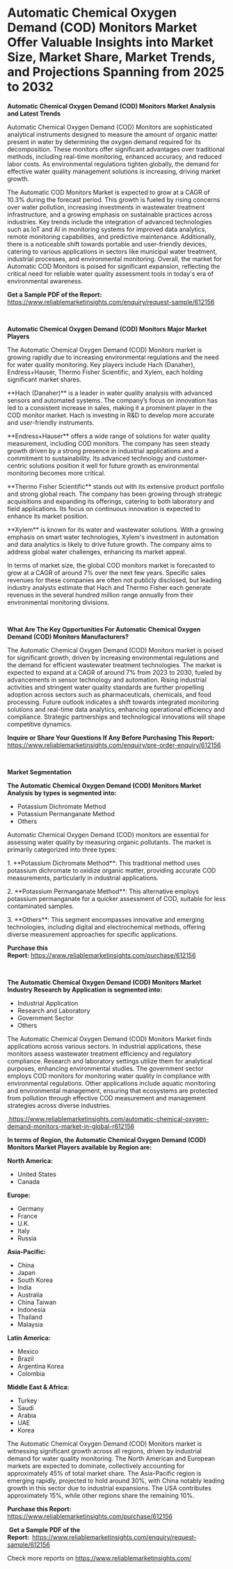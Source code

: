<p><h1>Automatic Chemical Oxygen Demand (COD) Monitors Market Offer Valuable Insights into Market Size, Market Share, Market Trends, and Projections Spanning from 2025 to 2032</h1></p><p><strong>Automatic Chemical Oxygen Demand (COD) Monitors Market Analysis and Latest Trends</strong></p>
<p><p>Automatic Chemical Oxygen Demand (COD) Monitors are sophisticated analytical instruments designed to measure the amount of organic matter present in water by determining the oxygen demand required for its decomposition. These monitors offer significant advantages over traditional methods, including real-time monitoring, enhanced accuracy, and reduced labor costs. As environmental regulations tighten globally, the demand for effective water quality management solutions is increasing, driving market growth.</p><p>The Automatic COD Monitors Market is expected to grow at a CAGR of 10.3% during the forecast period. This growth is fueled by rising concerns over water pollution, increasing investments in wastewater treatment infrastructure, and a growing emphasis on sustainable practices across industries. Key trends include the integration of advanced technologies such as IoT and AI in monitoring systems for improved data analytics, remote monitoring capabilities, and predictive maintenance. Additionally, there is a noticeable shift towards portable and user-friendly devices, catering to various applications in sectors like municipal water treatment, industrial processes, and environmental monitoring. Overall, the market for Automatic COD Monitors is poised for significant expansion, reflecting the critical need for reliable water quality assessment tools in today's era of environmental awareness.</p></p>
<p><strong>Get a Sample PDF of the Report:&nbsp;</strong> <a href="https://www.reliablemarketinsights.com/enquiry/request-sample/612156?utm_campaign=2040&utm_medium=2&utm_source=Github&utm_content=ia&utm_term=27022025&utm_id=automatic-chemical-oxygen-demand-cod-monitors">https://www.reliablemarketinsights.com/enquiry/request-sample/612156</a></p>
<p>&nbsp;</p>
<p><strong>Automatic Chemical Oxygen Demand (COD) Monitors Major Market Players</strong></p>
<p><p>The Automatic Chemical Oxygen Demand (COD) Monitors market is growing rapidly due to increasing environmental regulations and the need for water quality monitoring. Key players include Hach (Danaher), Endress+Hauser, Thermo Fisher Scientific, and Xylem, each holding significant market shares.</p><p>**Hach (Danaher)** is a leader in water quality analysis with advanced sensors and automated systems. The company’s focus on innovation has led to a consistent increase in sales, making it a prominent player in the COD monitor market. Hach is investing in R&D to develop more accurate and user-friendly instruments.</p><p>**Endress+Hauser** offers a wide range of solutions for water quality measurement, including COD monitors. The company has seen steady growth driven by a strong presence in industrial applications and a commitment to sustainability. Its advanced technology and customer-centric solutions position it well for future growth as environmental monitoring becomes more critical.</p><p>**Thermo Fisher Scientific** stands out with its extensive product portfolio and strong global reach. The company has been growing through strategic acquisitions and expanding its offerings, catering to both laboratory and field applications. Its focus on continuous innovation is expected to enhance its market position.</p><p>**Xylem** is known for its water and wastewater solutions. With a growing emphasis on smart water technologies, Xylem's investment in automation and data analytics is likely to drive future growth. The company aims to address global water challenges, enhancing its market appeal.</p><p>In terms of market size, the global COD monitors market is forecasted to grow at a CAGR of around 7% over the next few years. Specific sales revenues for these companies are often not publicly disclosed, but leading industry analysts estimate that Hach and Thermo Fisher each generate revenues in the several hundred million range annually from their environmental monitoring divisions.</p></p>
<p>&nbsp;</p>
<p><strong>What Are The Key Opportunities For Automatic Chemical Oxygen Demand (COD) Monitors Manufacturers?</strong></p>
<p><p>The Automatic Chemical Oxygen Demand (COD) Monitors market is poised for significant growth, driven by increasing environmental regulations and the demand for efficient wastewater treatment technologies. The market is expected to expand at a CAGR of around 7% from 2023 to 2030, fueled by advancements in sensor technology and automation. Rising industrial activities and stringent water quality standards are further propelling adoption across sectors such as pharmaceuticals, chemicals, and food processing. Future outlook indicates a shift towards integrated monitoring solutions and real-time data analytics, enhancing operational efficiency and compliance. Strategic partnerships and technological innovations will shape competitive dynamics.</p></p>
<p><strong>Inquire or Share Your Questions If Any Before Purchasing This Report:</strong> <a href="https://www.reliablemarketinsights.com/enquiry/pre-order-enquiry/612156?utm_campaign=2040&utm_medium=2&utm_source=Github&utm_content=ia&utm_term=27022025&utm_id=automatic-chemical-oxygen-demand-cod-monitors">https://www.reliablemarketinsights.com/enquiry/pre-order-enquiry/612156</a></p>
<p>&nbsp;</p>
<p><strong>Market Segmentation</strong></p>
<p><strong>The Automatic Chemical Oxygen Demand (COD) Monitors Market Analysis by types is segmented into:</strong></p>
<p><ul><li>Potassium Dichromate Method</li><li>Potassium Permanganate Method</li><li>Others</li></ul></p>
<p><p>Automatic Chemical Oxygen Demand (COD) monitors are essential for assessing water quality by measuring organic pollutants. The market is primarily categorized into three types: </p><p>1. **Potassium Dichromate Method**: This traditional method uses potassium dichromate to oxidize organic matter, providing accurate COD measurements, particularly in industrial applications.</p><p>2. **Potassium Permanganate Method**: This alternative employs potassium permanganate for a quicker assessment of COD, suitable for less contaminated samples.</p><p>3. **Others**: This segment encompasses innovative and emerging technologies, including digital and electrochemical methods, offering diverse measurement approaches for specific applications.</p></p>
<p><strong>Purchase this Report:&nbsp;</strong><a href="https://www.reliablemarketinsights.com/purchase/612156?utm_campaign=2040&utm_medium=2&utm_source=Github&utm_content=ia&utm_term=27022025&utm_id=automatic-chemical-oxygen-demand-cod-monitors">https://www.reliablemarketinsights.com/purchase/612156</a></p>
<p>&nbsp;</p>
<p><strong>The Automatic Chemical Oxygen Demand (COD) Monitors Market Industry Research by Application is segmented into:</strong></p>
<p><ul><li>Industrial Application</li><li>Research and Laboratory</li><li>Government Sector</li><li>Others</li></ul></p>
<p><p>The Automatic Chemical Oxygen Demand (COD) Monitors Market finds applications across various sectors. In industrial applications, these monitors assess wastewater treatment efficiency and regulatory compliance. Research and laboratory settings utilize them for analytical purposes, enhancing environmental studies. The government sector employs COD monitors for monitoring water quality in compliance with environmental regulations. Other applications include aquatic monitoring and environmental management, ensuring that ecosystems are protected from pollution through effective COD measurement and management strategies across diverse industries.</p></p>
<p><a href="https://www.reliablemarketinsights.com/automatic-chemical-oxygen-demand-monitors-market-in-global-r612156?utm_campaign=2040&utm_medium=2&utm_source=Github&utm_content=ia&utm_term=27022025&utm_id=automatic-chemical-oxygen-demand-cod-monitors">&nbsp;https://www.reliablemarketinsights.com/automatic-chemical-oxygen-demand-monitors-market-in-global-r612156</a></p>
<p><strong>In terms of Region, the Automatic Chemical Oxygen Demand (COD) Monitors Market Players available by Region are:</strong></p>
<p>
    <p> <strong> North America: </strong>
        <ul>
            <li>United States</li>
            <li>Canada</li>
        </ul>
        </p> 
    <p> <strong> Europe: </strong>
        <ul>
            <li>Germany</li>
            <li>France</li>
            <li>U.K.</li>
            <li>Italy</li>
            <li>Russia</li>
        </ul>
        </p> 
    <p> <strong> Asia-Pacific: </strong>
        <ul>
            <li>China</li>
            <li>Japan</li>
            <li>South Korea</li>
            <li>India</li>
            <li>Australia</li>
            <li>China Taiwan</li>
            <li>Indonesia</li>
            <li>Thailand</li>
            <li>Malaysia</li>
        </ul>
        </p> 
    <p> <strong> Latin America: </strong>
        <ul>
            <li>Mexico</li>
            <li>Brazil</li>
            <li>Argentina Korea</li>
            <li>Colombia</li>
        </ul>
        </p> 
    <p> <strong> Middle East & Africa: </strong>
        <ul>
            <li>Turkey</li>
            <li>Saudi</li>
            <li>Arabia</li>
            <li>UAE</li>
            <li>Korea</li>
        </ul>
    </p>
    </p>
<p><p>The Automatic Chemical Oxygen Demand (COD) Monitors market is witnessing significant growth across all regions, driven by industrial demand for water quality monitoring. The North American and European markets are expected to dominate, collectively accounting for approximately 45% of total market share. The Asia-Pacific region is emerging rapidly, projected to hold around 30%, with China notably leading growth in this sector due to industrial expansions. The USA contributes approximately 15%, while other regions share the remaining 10%.</p></p>
<p><strong>Purchase this Report: </strong><a href="https://www.reliablemarketinsights.com/purchase/612156?utm_campaign=2040&utm_medium=2&utm_source=Github&utm_content=ia&utm_term=27022025&utm_id=automatic-chemical-oxygen-demand-cod-monitors">https://www.reliablemarketinsights.com/purchase/612156</a></p>
<p>&nbsp;<strong>Get a Sample PDF of the Report:&nbsp;&nbsp;</strong><a href="https://www.reliablemarketinsights.com/enquiry/request-sample/612156?utm_campaign=2040&utm_medium=2&utm_source=Github&utm_content=ia&utm_term=27022025&utm_id=automatic-chemical-oxygen-demand-cod-monitors">https://www.reliablemarketinsights.com/enquiry/request-sample/612156</a></p>
<p><strong></strong></p>
<p>Check more reports on <a href="https://www.reliablemarketinsights.com/?utm_campaign=2040&utm_medium=2&utm_source=Github&utm_content=ia&utm_term=27022025&utm_id=automatic-chemical-oxygen-demand-cod-monitors">https://www.reliablemarketinsights.com/</a></p>